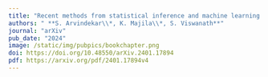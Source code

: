 ```yaml
---
title: "Recent methods from statistical inference and machine learning to improve integrative modeling of macromolecular assemblies"
authors: " **S. Arvindekar\\*, K. Majila\\*, S. Viswanath**"
journal: "arXiv"
pub_date: "2024"
image: /static/img/pubpics/bookchapter.png
doi: https://doi.org/10.48550/arXiv.2401.17894
pdf: https://arxiv.org/pdf/2401.17894v4
---
```

